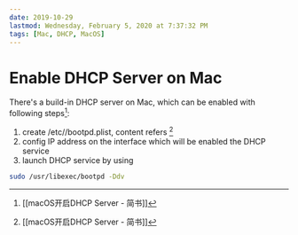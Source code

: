 ```yaml
---
date: 2019-10-29
lastmod: Wednesday, February 5, 2020 at 7:37:32 PM
tags: [Mac, DHCP, MacOS]
---
```

# Enable DHCP Server on Mac

There's a build-in DHCP server on Mac, which can be enabled with following steps[^C928F9472607]:

1. create /etc//bootpd.plist, content refers [^C928F9472607]
2. config IP address on the interface which will be enabled the DHCP service
3. launch DHCP service by using

```bash
sudo /usr/libexec/bootpd -Ddv
```

[^C928F9472607]: [[macOS开启DHCP Server - 简书]]
